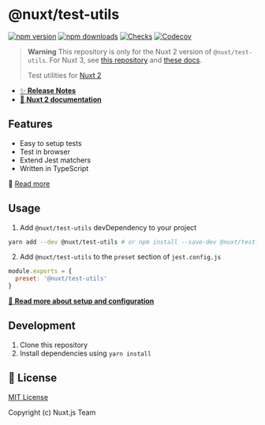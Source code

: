 # @nuxt/test-utils

[![npm version][npm-version-src]][npm-version-href]
[![npm downloads][npm-downloads-src]][npm-downloads-href]
[![Checks][checks-src]][checks-href]
[![Codecov][codecov-src]][codecov-href]

> **Warning**
> This repository is only for the Nuxt 2 version of `@nuxt/test-utils`. For Nuxt 3, see [this repository](https://github.com/nuxt/nuxt/tree/main/packages/test-utils) and [these docs](https://nuxt.com/docs/getting-started/testing#testing).
>
> Test utilities for [Nuxt 2](https://v2.nuxt.com)

- [✨ **Release Notes**](./CHANGELOG.md)
- [📖 **Nuxt 2 documentation**](https://v0.test-utils.nuxtjs.org)

## Features

- Easy to setup tests
- Test in browser
- Extend Jest matchers
- Written in TypeScript

📖 [Read more](https://v0.test-utils.nuxtjs.org)

## Usage

1. Add `@nuxt/test-utils` devDependency to your project

```bash
yarn add --dev @nuxt/test-utils # or npm install --save-dev @nuxt/test-utils
```

2. Add `@nuxt/test-utils` to the `preset` section of `jest.config.js`

```js
module.exports = {
  preset: '@nuxt/test-utils'
}
```

[📖 **Read more about setup and configuration**](https://v0.test-utils.nuxtjs.org/api-reference/setup)

## Development

1. Clone this repository
2. Install dependencies using `yarn install`

## 📑 License

[MIT License](./LICENSE)

Copyright (c) Nuxt.js Team

<!-- Badges -->
[npm-version-src]: https://flat.badgen.net/npm/v/@nuxt/test-utils/0.x
[npm-version-href]: https://npmjs.com/package/@nuxt/test-utils
[npm-downloads-src]: https://flat.badgen.net/npm/dm/@nuxt/test-utils
[npm-downloads-href]: https://npmjs.com/package/@nuxt/test-utils
[checks-src]: https://flat.badgen.net/github/checks/nuxt/test-utils/main
[checks-href]: https://github.com/nuxt/test-utils/actions
[codecov-src]: https://flat.badgen.net/codecov/c/github/nuxt/test-utils
[codecov-href]: https://codecov.io/gh/nuxt/test-utils
